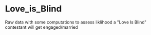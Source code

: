 # Love_is_Blind
Raw data with some computations to assess liklihood a "Love Is Blind" contestant will get engaged/married
